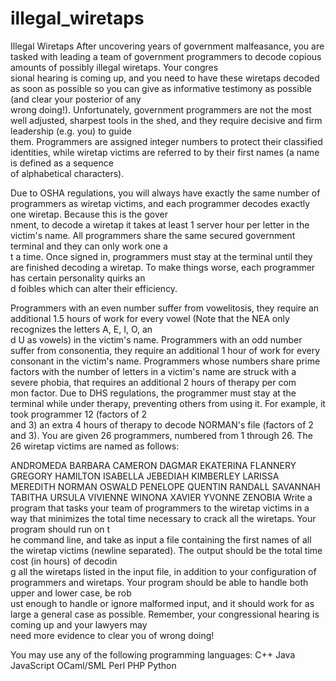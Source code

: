 illegal_wiretaps
================


Illegal Wiretaps
After uncovering years of government malfeasance, you are tasked with leading a team of government programmers to decode copious amounts of possibly illegal wiretaps. Your congres\
sional hearing is coming up, and you need to have these wiretaps decoded as soon as possible so you can give as informative testimony as possible (and clear your posterior of any \
wrong doing!). Unfortunately, government programmers are not the most well adjusted, sharpest tools in the shed, and they require decisive and firm leadership (e.g. you) to guide \
them. Programmers are assigned integer numbers to protect their classified identities, while wiretap victims are referred to by their first names (a name is defined as a sequence \
of alphabetical characters).

Due to OSHA regulations, you will always have exactly the same number of programmers as wiretap victims, and each programmer decodes exactly one wiretap. Because this is the gover\
nment, to decode a wiretap it takes at least 1 server hour per letter in the victim's name. All programmers share the same secured government terminal and they can only work one a\
t a time. Once signed in, programmers must stay at the terminal until they are finished decoding a wiretap. To make things worse, each programmer has certain personality quirks an\
d foibles which can alter their efficiency.

Programmers with an even number suffer from vowelitosis, they require an additional 1.5 hours of work for every vowel (Note that the NEA only recognizes the letters A, E, I, O, an\
d U as vowels) in the victim's name.
Programmers with an odd number suffer from consonentia, they require an additional 1 hour of work for every consonant in the victim's name.
Programmers whose numbers share prime factors with the number of letters in a victim's name are struck with a severe phobia, that requires an additional 2 hours of therapy per com\
mon factor. Due to DHS regulations, the programmer must stay at the terminal while under therapy, preventing others from using it. For example, it took programmer 12 (factors of 2\
 and 3) an extra 4 hours of therapy to decode NORMAN's file (factors of 2 and 3).
You are given 26 programmers, numbered from 1 through 26. The 26 wiretap victims are named as follows:

ANDROMEDA
BARBARA
CAMERON
DAGMAR
EKATERINA
FLANNERY
GREGORY
HAMILTON
ISABELLA
JEBEDIAH
KIMBERLEY
LARISSA
MEREDITH
NORMAN
OSWALD
PENELOPE
QUENTIN
RANDALL
SAVANNAH
TABITHA
URSULA
VIVIENNE
WINONA
XAVIER
YVONNE
ZENOBIA
Write a program that tasks your team of programmers to the wiretap victims in a way that minimizes the total time necessary to crack all the wiretaps. Your program should run on t\
he command line, and take as input a file containing the first names of all the wiretap victims (newline separated). The output should be the total time cost (in hours) of decodin\
g all the wiretaps listed in the input file, in addition to your configuration of programmers and wiretaps. Your program should be able to handle both upper and lower case, be rob\
ust enough to handle or ignore malformed input, and it should work for as large a general case as possible. Remember, your congressional hearing is coming up and your lawyers may \
need more evidence to clear you of wrong doing!

You may use any of the following programming languages:
C++
Java
JavaScript
OCaml/SML
Perl
PHP
Python
